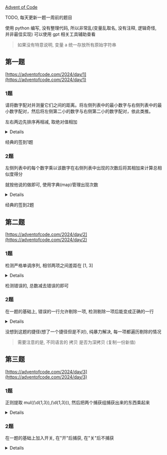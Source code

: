 [Advent of Code](https://adventofcode.com/)

TODO, 每天更新一题一周前的题目

使用 python 编写, 没有整理代码, 所以非常乱(变量乱取名, 没有注释, 逻辑奇怪, 并非最佳实现)
可以使用 gpt 相关工具辅助查看

> 如果没有特意说明, 变量 a 统一存放所有原始字符串

## 第一题

[https://adventofcode.com/2024/day/1](https://adventofcode.com/2024/day/1)

### 1题

请将数字配对并测量它们之间的距离。将左侧列表中的最小数字与右侧列表中的最小数字配对，然后将左侧第二小的数字与右侧第二小的数字配对，依此类推。

左右两边先排序再相减, 取绝对值相加

<details><summary>Details</summary>
<p>

```python

list1, list2 = [], []

for i in a.split("\n"):
    m, n = i.split("   ")
    list1.append(int(m))
    list2.append(int(n))

ans = 0
for i in zip(sorted(list1), sorted(list2)):
    ans += abs(i[0] - i[1])
print(ans)

```

</p>
</details> 

经典的签到1题

### 2题

左侧列表中的每个数字乘以该数字在右侧列表中出现的次数后将其相加来计算总相似度得分

就按他说的做即可, 使用字典(map)管理出现次数

<details><summary>Details</summary>
<p>

```python
list1, list2 = [], []

for i in a.split("\n"):
    m, n = i.split("   ")
    list1.append(int(m))
    list2.append(int(n))

t = {}
for i in list2:
    if i in t:
        t[i] += 1
    else:
        t[i] = 1

ans = 0
for i in list1:
    if i in t:
        ans += i * t[i]

print(ans)
```

</p>
</details> 

经典的签到2题

## 第二题

[https://adventofcode.com/2024/day/2](https://adventofcode.com/2024/day/2)

### 1题

检测严格单调序列, 相邻两项之间差距在 [1, 3]

<details><summary>Details</summary>
<p>

```python
t = []
for i in a.split('\n'):
    t.append(list(map(int, i.split())))

ans = 0
for i in t:
    temp = 1 if i[1] - i[0] > 0 else -1
    for j in range(1, len(i)):

        if 0 < (i[j] - i[j - 1]) * temp < 4:
            continue
        else:
            ans += 1
            break


print(1000-ans)
```

</p>
</details> 

检测错误的, 总数减去错误的即可

### 2题

在一题的基础上, 错误的一行允许剔除一项, 检测剔除一项后能变成正确的一行

<details><summary>Details</summary>
<p>

```python
t = []
for i in a.split('\n'):
    t.append(list(map(int, i.split())))

ans = 0
for i in t:
    temp = 1 if i[1] - i[0] > 0 else -1
    for j in range(1, len(i)):
        if 0 < (i[j] - i[j - 1]) * temp < 4:
            continue
        else:
            # ans += 1
            for k in range(len(i)):
                copy = deepcopy(i)
                del copy[k]
                temp = 1 if copy[1] - copy[0] > 0 else -1
                for t in range(1, len(copy)):
                    if 0 < (copy[t] - copy[t - 1]) * temp < 4:
                        continue
                    else:
                        break
                else:
                    ans += 1
                    break
            break
    else:
        ans += 1

print(ans)
```

</p>
</details> 

没想到这题的捷径(想了一个捷径但是不对), 纯暴力解决, 每一项都遍历剔除的情况

> 需要注意的是, 不同语言的 拷贝 是否为深拷贝 (复制一份新值)

## 第三题

[https://adventofcode.com/2024/day/3](https://adventofcode.com/2024/day/3)

### 1题

正则提取 mul\((\d{1,3}),(\d{1,3})\), 然后把两个捕获组捕获出来的东西乘起来

<details><summary>Details</summary>
<p>

```python
temp = re.findall(r'mul\((\d{1,3}),(\d{1,3})\)', a)
print(temp)
ans = 0
for i in temp:
    ans += int(i[0]) * int(i[1])

print(ans)
```

</p>
</details> 

### 2题

在一题的基础上加入开关, 在"开"后捕获, 在"关"后不捕获

<details><summary>Details</summary>
<p>

```python
allsearch = r'mul\((\d{1,3}),(\d{1,3})\)|(do\(\))|(don\'t\(\))'

aaa = re.findall(allsearch, a)
print(aaa)
ans = 0
flag = True
for i in aaa:
    if i[2]:
        flag = True
    if i[3]:
        flag = False
    if i[0] == '':
        continue
    if flag:
        ans += int(i[0]) * int(i[1])

print(ans)
```

</p>
</details> 